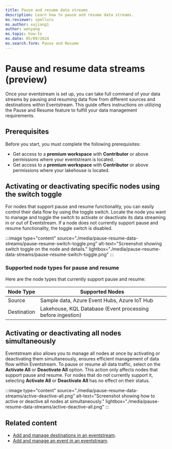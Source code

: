 ```yaml
---
title: Pause and resume data streams
description: Learn how to pause and resume data streams.
ms.reviewer: spelluru
ms.author: xujiang1
author: wenyang
ms.topic: how-to
ms.date: 05/09/2024
ms.search.form: Pause and Resume
---
```


# Pause and resume data streams (preview)

Once your eventstream is set up, you can take full command of your data streams by pausing and resuming data flow from different sources and destinations within Eventstream. This guide offers instructions on utilizing the Pause and Resume feature to fulfill your data management requirements.

## Prerequisites

Before you start, you must complete the following prerequisites:

- Get access to a **premium workspace** with **Contributor** or above permissions where your eventstream is located.
- Get access to a **premium workspace** with **Contributor** or above permissions where your lakehouse is located.

## Activating or deactivating specific nodes using the switch toggle

For nodes that support pause and resume functionality, you can easily control their data flow by using the toggle switch. Locate the node you want to manage and toggle the switch to activate or deactivate its data streaming in or out of Eventstream. If a node does not currently support pause and resume functionality, the toggle switch is disabled.

   :::image type="content" source="./media/pause-resume-data-streams/pause-resume-switch-toggle.png" alt-text="Screenshot showing switch toggle on the node and details." lightbox="./media/pause-resume-data-streams/pause-resume-switch-toggle.png" :::

### Supported node types for pause and resume

Here are the node types that currently support pause and resume:

| Node Type | Supported Nodes |
| --- | --- |
| Source | Sample data, Azure Event Hubs, Azure IoT Hub |
| Destination | Lakehouse, KQL Database (Event processing before ingestion) 

## Activating or deactivating all nodes simultaneously

Eventstream also allows you to manage all nodes at once by activating or deactivating them simultaneously, ensures efficient management of data flow within Eventstream. To pause or resume all data traffic, select on the **Activate All** or **Deactivate All** option. This action only affects nodes that support pause and resume. For nodes that do not currently support it, selecting **Activate All** or **Deactivate All** has no effect on their status.

:::image type="content" source="./media/pause-resume-data-streams/active-deactive-all.png" alt-text="Screenshot showing how to active or deactive all nodes at simultaneously." lightbox="./media/pause-resume-data-streams/active-deactive-all.png" :::

## Related content

- [Add and manage destinations in an eventstream](./add-manage-eventstream-destinations.md).
- [Add and manage an event in an eventstream](./add-manage-eventstream-sources.md).
